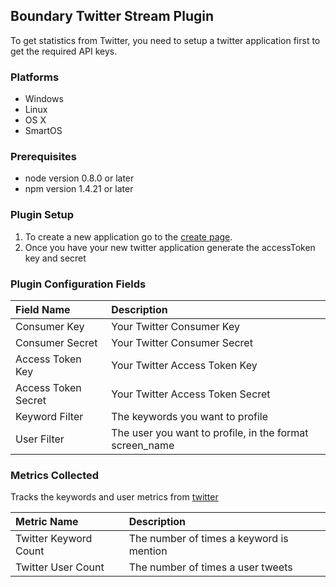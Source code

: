 Boundary Twitter Stream Plugin
------------------------------

To get statistics from Twitter, you need to setup a twitter application first to get the required API keys.

### Platforms
- Windows
- Linux
- OS X
- SmartOS

### Prerequisites
- node version 0.8.0 or later
- npm version 1.4.21 or later

### Plugin Setup

1. To create a new application go to the [create page](https://dev.twitter.com/apps/new).
2. Once you have your new twitter application generate the accessToken key and secret

### Plugin Configuration Fields

|Field Name         |Description                                                                                 |
|:------------------|:-------------------------------------------------------------------------------------------|
|Consumer Key       |Your Twitter Consumer Key                                                                   |
|Consumer Secret    |Your Twitter Consumer Secret                                                                |
|Access Token Key   |Your Twitter Access Token Key                                                               |
|Access Token Secret|Your Twitter Access Token Secret                                                            |
|Keyword Filter     |The keywords you want to profile                                                            |
|User Filter        |The user you want to profile, in the format screen_name|userId, ex. SteveMartinToGo|14824849|

### Metrics Collected

Tracks the keywords and user metrics from [twitter](http://www.twitter.com)

|Metric Name          |Description                             |
|:--------------------|:---------------------------------------|
|Twitter Keyword Count|The number of times a keyword is mention|
|Twitter User Count   |The number of times a user tweets       |
